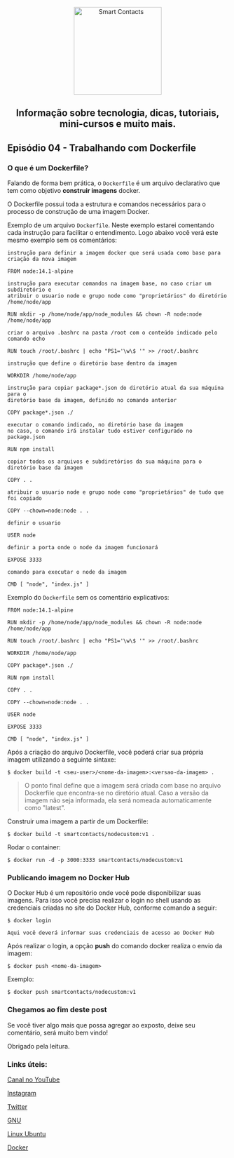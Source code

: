 <p align="center">
  <a href="https://smartcontacts.com.br/">
    <img alt="Smart Contacts" src="https://smartcontacts.com.br/assets/img/logo.png" width="200" />
  </a>
</p>
<h2 align="center">
Informação sobre tecnologia, dicas, tutoriais, mini-cursos e muito mais.
</h2>

## Episódio 04 - Trabalhando com Dockerfile

### O que é um Dockerfile?

Falando de forma bem prática, o ```Dockerfile``` é um arquivo declarativo que tem como objetivo **construir imagens** docker.

O Dockerfile possui toda a estrutura e comandos necessários para o processo de construção de uma imagem Docker.

Exemplo de um arquivo ```Dockerfile```. Neste exemplo estarei comentando cada instrução para facilitar o entendimento. Logo abaixo você verá este mesmo exemplo sem os comentários:

```
instrução para definir a imagem docker que será usada como base para criação da nova imagem

FROM node:14.1-alpine

instrução para executar comandos na imagem base, no caso criar um subdiretório e
atribuir o usuario node e grupo node como "proprietários" do diretório /home/node/app

RUN mkdir -p /home/node/app/node_modules && chown -R node:node /home/node/app

criar o arquivo .bashrc na pasta /root com o conteúdo indicado pelo comando echo

RUN touch /root/.bashrc | echo "PS1='\w\$ '" >> /root/.bashrc

instrução que define o diretório base dentro da imagem

WORKDIR /home/node/app

instrução para copiar package*.json do diretório atual da sua máquina para o 
diretório base da imagem, definido no comando anterior

COPY package*.json ./

executar o comando indicado, no diretório base da imagem
no caso, o comando irá instalar tudo estiver configurado no package.json

RUN npm install

copiar todos os arquivos e subdiretórios da sua máquina para o diretório base da imagem

COPY . .

atribuir o usuario node e grupo node como "proprietários" de tudo que foi copiado

COPY --chown=node:node . .

definir o usuario

USER node

definir a porta onde o node da imagem funcionará

EXPOSE 3333

comando para executar o node da imagem

CMD [ "node", "index.js" ]
```

Exemplo do ```Dockerfile``` sem os comentário explicativos:

```
FROM node:14.1-alpine

RUN mkdir -p /home/node/app/node_modules && chown -R node:node /home/node/app

RUN touch /root/.bashrc | echo "PS1='\w\$ '" >> /root/.bashrc

WORKDIR /home/node/app

COPY package*.json ./

RUN npm install

COPY . .

COPY --chown=node:node . .

USER node

EXPOSE 3333

CMD [ "node", "index.js" ]
```

Após a criação do arquivo Dockerfile, você poderá criar sua própria imagem utilizando a seguinte sintaxe:

```
$ docker build -t <seu-user>/<nome-da-imagem>:<versao-da-imagem> .
```

> O ponto final define que a imagem será criada com base no arquivo Dockerfile que encontra-se no diretório atual. Caso a versão da imagem não seja informada, ela será nomeada automaticamente como "latest".

Construir uma imagem a partir de um Dockerfile:

```
$ docker build -t smartcontacts/nodecustom:v1 .
```

Rodar o container:

```
$ docker run -d -p 3000:3333 smartcontacts/nodecustom:v1
```

### Publicando imagem no Docker Hub

O Docker Hub é um repositório onde você pode disponibilizar suas imagens. Para isso você precisa realizar o login no shell usando as credenciais criadas no site do Docker Hub, conforme comando a seguir:

```
$ docker login

Aqui você deverá informar suas credenciais de acesso ao Docker Hub
```

Após realizar o login, a opção **push** do comando docker realiza o envio da imagem:

```
$ docker push <nome-da-imagem>
```

Exemplo:

```
$ docker push smartcontacts/nodecustom:v1
```

### Chegamos ao fim deste post

Se você tiver algo mais que possa agregar ao exposto, deixe seu comentário, será muito bem vindo!

Obrigado pela leitura.


### Links úteis:

[Canal no YouTube](https://www.youtube.com/channel/UCC6ue986efLUHRuqGiIfuwQ/featured?view_as=public)

[Instagram](https://www.instagram.com/smartcontacts/)

[Twitter](https://twitter.com/@ContactsSmart)

[GNU](http://www.gnu.org)

[Linux Ubuntu](https://ubuntu.com/)

[Docker](https://docs.docker.com/)
